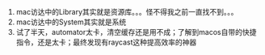 1. mac访达中的Library其实就是资源库。。。怪不得我之前一直找不到。。。
2. mac访达中的System其实就是系统
3. 试了半天，automator太卡，清空缓存还是用不成；了解到macos自带的快捷指令，还是太卡；最终发现有raycast这种提高效率的神器